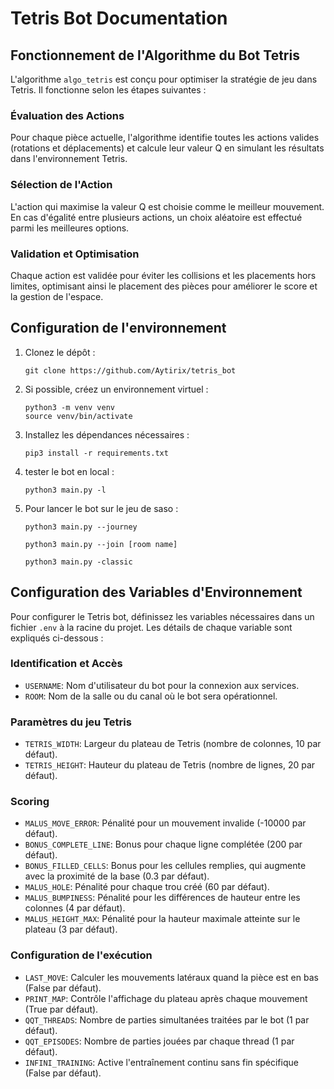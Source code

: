 # Tetris Bot Documentation

## Fonctionnement de l'Algorithme du Bot Tetris

L'algorithme `algo_tetris` est conçu pour optimiser la stratégie de jeu dans Tetris. Il fonctionne selon les étapes suivantes :

### Évaluation des Actions
Pour chaque pièce actuelle, l'algorithme identifie toutes les actions valides (rotations et déplacements) et calcule leur valeur Q en simulant les résultats dans l'environnement Tetris.

### Sélection de l'Action
L'action qui maximise la valeur Q est choisie comme le meilleur mouvement. En cas d'égalité entre plusieurs actions, un choix aléatoire est effectué parmi les meilleures options.

### Validation et Optimisation
Chaque action est validée pour éviter les collisions et les placements hors limites, optimisant ainsi le placement des pièces pour améliorer le score et la gestion de l'espace.


## Configuration de l'environnement

1. Clonez le dépôt :

   ```
   git clone https://github.com/Aytirix/tetris_bot
   ```

2. Si possible, créez un environnement virtuel :

   ```
   python3 -m venv venv
   source venv/bin/activate
   ```

3. Installez les dépendances nécessaires :

   ```
   pip3 install -r requirements.txt
   ```

4. tester le bot en local :
   ```
   python3 main.py -l
   ```

5. Pour lancer le bot sur le jeu de saso :
   ```
   python3 main.py --journey
   ```
   ```
   python3 main.py --join [room name]
   ```
   ```
   python3 main.py -classic
   ```

## Configuration des Variables d'Environnement

Pour configurer le Tetris bot, définissez les variables nécessaires dans un fichier `.env` à la racine du projet. Les détails de chaque variable sont expliqués ci-dessous :

### Identification et Accès
- `USERNAME`: Nom d'utilisateur du bot pour la connexion aux services.
- `ROOM`: Nom de la salle ou du canal où le bot sera opérationnel.

### Paramètres du jeu Tetris
- `TETRIS_WIDTH`: Largeur du plateau de Tetris (nombre de colonnes, 10 par défaut).
- `TETRIS_HEIGHT`: Hauteur du plateau de Tetris (nombre de lignes, 20 par défaut).

### Scoring
- `MALUS_MOVE_ERROR`: Pénalité pour un mouvement invalide (-10000 par défaut).
- `BONUS_COMPLETE_LINE`: Bonus pour chaque ligne complétée (200 par défaut).
- `BONUS_FILLED_CELLS`: Bonus pour les cellules remplies, qui augmente avec la proximité de la base (0.3 par défaut).
- `MALUS_HOLE`: Pénalité pour chaque trou créé (60 par défaut).
- `MALUS_BUMPINESS`: Pénalité pour les différences de hauteur entre les colonnes (4 par défaut).
- `MALUS_HEIGHT_MAX`: Pénalité pour la hauteur maximale atteinte sur le plateau (3 par défaut).

### Configuration de l'exécution
- `LAST_MOVE`: Calculer les mouvements latéraux quand la pièce est en bas (False par défaut).
- `PRINT_MAP`: Contrôle l'affichage du plateau après chaque mouvement (True par défaut).
- `QQT_THREADS`: Nombre de parties simultanées traitées par le bot (1 par défaut).
- `QQT_EPISODES`: Nombre de parties jouées par chaque thread (1 par défaut).
- `INFINI_TRAINING`: Active l'entraînement continu sans fin spécifique (False par défaut).
